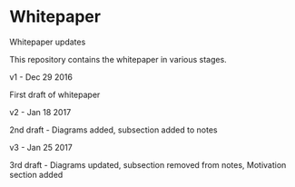 # Whitepaper
Whitepaper updates

This repository contains the whitepaper in various stages.

v1 - Dec 29 2016

First draft of whitepaper


v2 - Jan 18 2017

2nd draft - Diagrams added, subsection added to notes


v3 - Jan 25 2017

3rd draft - Diagrams updated, subsection removed from notes, Motivation section added

